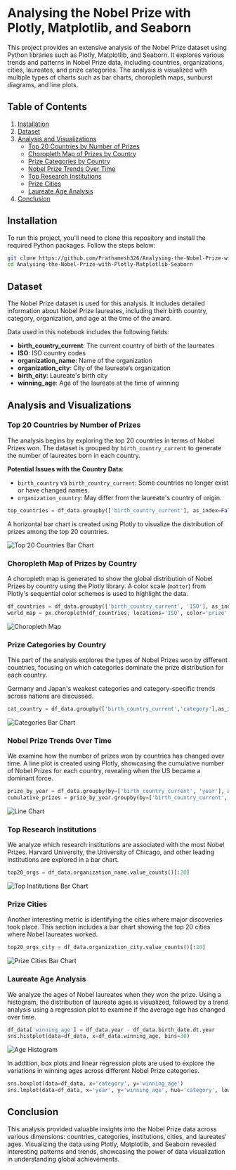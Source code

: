# Analysing the Nobel Prize with Plotly, Matplotlib, and Seaborn

This project provides an extensive analysis of the Nobel Prize dataset using Python libraries such as Plotly, Matplotlib, and Seaborn. It explores various trends and patterns in Nobel Prize data, including countries, organizations, cities, laureates, and prize categories. The analysis is visualized with multiple types of charts such as bar charts, choropleth maps, sunburst diagrams, and line plots.

## Table of Contents
1. [Installation](#installation)
2. [Dataset](#dataset)
3. [Analysis and Visualizations](#analysis-and-visualizations)
   - [Top 20 Countries by Number of Prizes](#top-20-countries-by-number-of-prizes)
   - [Choropleth Map of Prizes by Country](#choropleth-map-of-prizes-by-country)
   - [Prize Categories by Country](#prize-categories-by-country)
   - [Nobel Prize Trends Over Time](#nobel-prize-trends-over-time)
   - [Top Research Institutions](#top-research-institutions)
   - [Prize Cities](#prize-cities)
   - [Laureate Age Analysis](#laureate-age-analysis)
4. [Conclusion](#conclusion)

## Installation

To run this project, you'll need to clone this repository and install the required Python packages. Follow the steps below:

```bash
git clone https://github.com/Prathamesh326/Analysing-the-Nobel-Prize-with-Plotly-Matplotlib-Seaborn.git
cd Analysing-the-Nobel-Prize-with-Plotly-Matplotlib-Seaborn
```

## Dataset

The Nobel Prize dataset is used for this analysis. It includes detailed information about Nobel Prize laureates, including their birth country, category, organization, and age at the time of the award.

Data used in this notebook includes the following fields:
- **birth_country_current**: The current country of birth of the laureates
- **ISO**: ISO country codes
- **organization_name**: Name of the organization
- **organization_city**: City of the laureate’s organization
- **birth_city**: Laureate's birth city
- **winning_age**: Age of the laureate at the time of winning

## Analysis and Visualizations

### Top 20 Countries by Number of Prizes
The analysis begins by exploring the top 20 countries in terms of Nobel Prizes won. The dataset is grouped by `birth_country_current` to generate the number of laureates born in each country.

**Potential Issues with the Country Data**: 
- `birth_country` vs `birth_country_current`: Some countries no longer exist or have changed names.
- `organization_country`: May differ from the laureate's country of origin.

```python
top_countries = df_data.groupby(['birth_country_current'], as_index=False).agg({'prize':pd.Series.count})
```

A horizontal bar chart is created using Plotly to visualize the distribution of prizes among the top 20 countries.

![Top 20 Countries Bar Chart](https://i.imgur.com/agcJdRS.png)

### Choropleth Map of Prizes by Country
A choropleth map is generated to show the global distribution of Nobel Prizes by country using the Plotly library. A color scale (`matter`) from Plotly's sequential color schemes is used to highlight the data.

```python
df_countries = df_data.groupby(['birth_country_current', 'ISO'], as_index=False).agg({'prize': pd.Series.count})
world_map = px.choropleth(df_countries, locations='ISO', color='prize', hover_name='birth_country_current')
```

![Choropleth Map](https://i.imgur.com/s4lqYZH.png)

### Prize Categories by Country
This part of the analysis explores the types of Nobel Prizes won by different countries, focusing on which categories dominate the prize distribution for each country. 

Germany and Japan's weakest categories and category-specific trends across nations are discussed.

```python
cat_country = df_data.groupby(['birth_country_current','category'],as_index=False).agg({'prize': pd.Series.count})
```

![Categories Bar Chart](https://i.imgur.com/iGaIKCL.png)

### Nobel Prize Trends Over Time
We examine how the number of prizes won by countries has changed over time. A line plot is created using Plotly, showcasing the cumulative number of Nobel Prizes for each country, revealing when the US became a dominant force.

```python
prize_by_year = df_data.groupby(by=['birth_country_current', 'year'], as_index=False).count()
cumulative_prizes = prize_by_year.groupby(by=['birth_country_current','year']).sum().groupby(level=[0]).cumsum()
```

![Line Chart](https://i.imgur.com/cemX4m5.png)

### Top Research Institutions
We analyze which research institutions are associated with the most Nobel Prizes. Harvard University, the University of Chicago, and other leading institutions are explored in a bar chart.

```python
top20_orgs = df_data.organization_name.value_counts()[:20]
```

![Top Institutions Bar Chart](https://i.imgur.com/zZihj2p.png)

### Prize Cities
Another interesting metric is identifying the cities where major discoveries took place. This section includes a bar chart showing the top 20 cities where Nobel laureates worked.

```python
top20_orgs_city = df_data.organization_city.value_counts()[:20]
```

![Prize Cities Bar Chart](https://i.imgur.com/cemX4m5.png)

### Laureate Age Analysis
We analyze the ages of Nobel laureates when they won the prize. Using a histogram, the distribution of laureate ages is visualized, followed by a trend analysis using a regression plot to examine if the average age has changed over time.

```python
df_data['winning_age'] = df_data.year - df_data.birth_date.dt.year
sns.histplot(data=df_data, x=df_data.winning_age, bins=30)
```

![Age Histogram](https://i.imgur.com/6HM8rfB.png)

In addition, box plots and linear regression plots are used to explore the variations in winning ages across different Nobel Prize categories.

```python
sns.boxplot(data=df_data, x='category', y='winning_age')
sns.lmplot(data=df_data, x='year', y='winning_age', hue='category', lowess=True)
```

## Conclusion
This analysis provided valuable insights into the Nobel Prize data across various dimensions: countries, categories, institutions, cities, and laureates' ages. Visualizing the data using Plotly, Matplotlib, and Seaborn revealed interesting patterns and trends, showcasing the power of data visualization in understanding global achievements.
